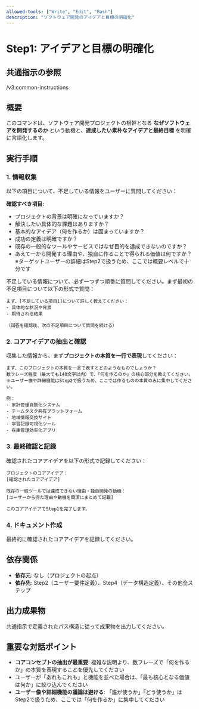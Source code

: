 ```yaml
---
allowed-tools: ["Write", "Edit", "Bash"]
description: "ソフトウェア開発のアイデアと目標の明確化"
---
```


# Step1: アイデアと目標の明確化

## 共通指示の参照
/v3:common-instructions

## 概要
このコマンドは、ソフトウェア開発プロジェクトの根幹となる **なぜソフトウェアを開発するのか** という動機と、**達成したい素朴なアイデアと最終目標** を明確に言語化します。

## 実行手順

### 1. 情報収集
以下の項目について、不足している情報をユーザーに質問してください：

**確認すべき項目:**
- プロジェクトの背景は明確になっていますか？
- 解決したい具体的な課題はありますか？
- 基本的なアイデア（何を作るか）は固まっていますか？
- 成功の定義は明確ですか？
- 既存の一般的なツールやサービスではなぜ目的を達成できないのですか？
- あえて一から開発する理由や、独自に作ることで得られる価値は何ですか？
※ターゲットユーザーの詳細はStep2で扱うため、ここでは概要レベルで十分です

不足している情報について、必ず一つずつ順番に質問してください。まず最初の不足項目について以下の形式で質問：

```
まず、[不足している項目1]について詳しく教えてください：
- 具体的な状況や背景
- 期待される結果

（回答を確認後、次の不足項目について質問を続ける）
```

### 2. コアアイデアの抽出と確認
収集した情報から、まず**プロジェクトの本質を一行で表現**してください：

```
まず、このプロジェクトの本質を一言で表すとどのようなものでしょうか？
数フレーズ程度（最大でも140文字以内）で、「何を作るのか」の核心部分を教えてください。
※ユーザー像や詳細機能はStep2で扱うため、ここでは作るものの本質のみに集中してください。

例：
- 家計管理自動化システム
- チームタスク共有プラットフォーム  
- 地域情報交換サイト
- 学習記録可視化ツール
- 在庫管理効率化アプリ
```

### 3. 最終確認と記録
確認されたコアアイデアを以下の形式で記録してください：

```
プロジェクトのコアアイデア：
[確認されたコアアイデア]

既存の一般ツールでは達成できない理由・独自開発の動機：
[ユーザーから得た理由や動機を簡潔にまとめて記載]

このコアアイデアでStep1を完了します。
```

### 4. ドキュメント作成
最終的に確認されたコアアイデアを記録してください。

## 依存関係
- **依存元**: なし（プロジェクトの起点）
- **依存先**: Step2（ユーザー要件定義）、Step4（データ構造定義）、その他全ステップ

## 出力成果物
共通指示で定義されたパス構造に従って成果物を出力してください。

## 重要な対話ポイント
- **コアコンセプトの抽出が最重要**: 複雑な説明より、数フレーズで「何を作るか」の本質を表現することを優先してください
- ユーザーが「あれもこれも」と機能を並べた場合は、「最も核心となる価値は何か」に絞り込んでください  
- **ユーザー像や詳細機能の議論は避ける**: 「誰が使うか」「どう使うか」はStep2で扱うため、ここでは「何を作るか」に集中してください